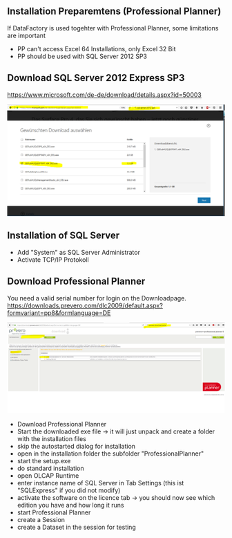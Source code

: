 ## Installation Preparemtens (Professional Planner)
If DataFactory is used togehter with Professional Planner, some limitations are important
* PP can't access Excel 64 Installations, only Excel 32 Bit
* PP should be used with SQL Server 2012 SP3

## Download SQL Server 2012 Express SP3
https://www.microsoft.com/de-de/download/details.aspx?id=50003
  
![PP](images/Download_2012.PNG)

## Installation of SQL Server
* Add "System" as SQL Server Administrator
* Activate TCP/IP Protokoll



## Download Professional Planner
You need a valid serial number for login on the Downloadpage.  
https://downloads.prevero.com/dlc2009/default.aspx?formvariant=pp8&formlanguage=DE
  
![PP](images/Download_PP.PNG)

* Download Professional Planner 
* Start the downloaded exe file -> it will just unpack and create a folder with the installation files
* skip the autostarted dialog for installation
* open in the installation folder the subfolder "ProfessionalPlanner"
* start the setup.exe
* do standard installation
* open OLCAP Runtime
* enter instance name of SQL Server in Tab Settings (this ist "SQLExpress" if you did not modify)
* activate the software on the licence tab -> you should now see which edition you have and how long it runs
* start Professional Planner
* create a Session 
* create a Dataset in the session for testing